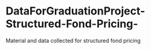 # DataForGraduationProject-Structured-Fond-Pricing-
Material and data collected for structured fond pricing
